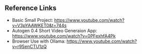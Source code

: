 ## Reference Links
- Basic Small Project: https://www.youtube.com/watch?v=V3pYAAWKET0&t=744s
- Autogen 0.4 Short Video Generaion App: https://www.youtube.com/watch?v=0PFexhfA4Pk
- Browser Use with Ollama: https://www.youtube.com/watch?v=r9SenCTU1zQ